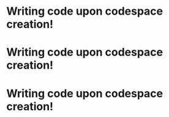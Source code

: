 # Writing code upon codespace creation!
# Writing code upon codespace creation!
# Writing code upon codespace creation!
